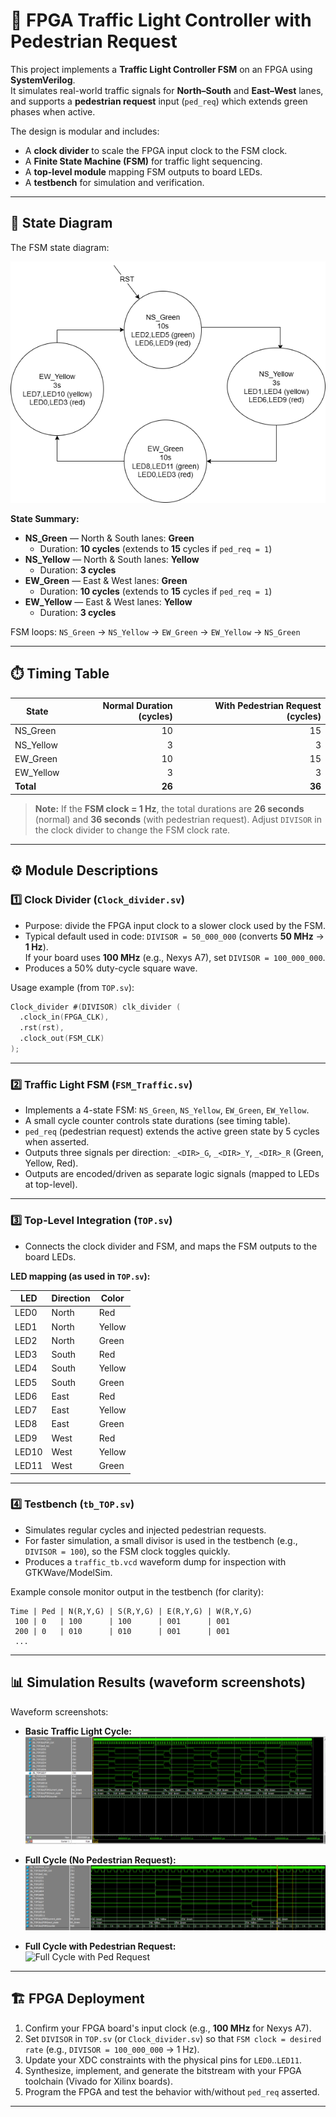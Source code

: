 # 🚦 FPGA Traffic Light Controller with Pedestrian Request

This project implements a **Traffic Light Controller FSM** on an FPGA using **SystemVerilog**.  
It simulates real-world traffic signals for **North–South** and **East–West** lanes, and supports a **pedestrian request** input (`ped_req`) which extends green phases when active.

The design is modular and includes:
- A **clock divider** to scale the FPGA input clock to the FSM clock.
- A **Finite State Machine (FSM)** for traffic light sequencing.
- A **top-level module** mapping FSM outputs to board LEDs.
- A **testbench** for simulation and verification.

---

## 🧩 State Diagram

The FSM state diagram:

![FSM_Diagram](FSM_Diagram.png)

**State Summary:**

- **NS_Green** — North & South lanes: **Green**
  - Duration: **10 cycles** (extends to **15** cycles if `ped_req = 1`)
- **NS_Yellow** — North & South lanes: **Yellow**
  - Duration: **3 cycles**
- **EW_Green** — East & West lanes: **Green**
  - Duration: **10 cycles** (extends to **15** cycles if `ped_req = 1`)
- **EW_Yellow** — East & West lanes: **Yellow**
  - Duration: **3 cycles**

FSM loops: `NS_Green` → `NS_Yellow` → `EW_Green` → `EW_Yellow` → `NS_Green`

---

## ⏱️ Timing Table

| State       | Normal Duration (cycles) | With Pedestrian Request (cycles) |
|-------------|---------------------------:|----------------------------------:|
| NS_Green    | 10                        | 15                                |
| NS_Yellow   | 3                         | 3                                 |
| EW_Green    | 10                        | 15                                |
| EW_Yellow   | 3                         | 3                                 |
| **Total**   | **26**                    | **36**                            |

> **Note:** If the **FSM clock = 1 Hz**, the total durations are **26 seconds** (normal) and **36 seconds** (with pedestrian request). Adjust `DIVISOR` in the clock divider to change the FSM clock rate.

---

## ⚙️ Module Descriptions

### 1️⃣ Clock Divider (`Clock_divider.sv`)
- Purpose: divide the FPGA input clock to a slower clock used by the FSM.
- Typical default used in code: `DIVISOR = 50_000_000` (converts **50 MHz** → **1 Hz**).  
  If your board uses **100 MHz** (e.g., Nexys A7), set `DIVISOR = 100_000_000`.
- Produces a 50% duty-cycle square wave.

Usage example (from `TOP.sv`):
```verilog
Clock_divider #(DIVISOR) clk_divider (
  .clock_in(FPGA_CLK),
  .rst(rst),
  .clock_out(FSM_CLK)
);
```

---

### 2️⃣ Traffic Light FSM (`FSM_Traffic.sv`)
- Implements a 4-state FSM: `NS_Green`, `NS_Yellow`, `EW_Green`, `EW_Yellow`.
- A small cycle counter controls state durations (see timing table).
- `ped_req` (pedestrian request) extends the active green state by 5 cycles when asserted.
- Outputs three signals per direction: `_<DIR>_G`, `_<DIR>_Y`, `_<DIR>_R` (Green, Yellow, Red).
- Outputs are encoded/driven as separate logic signals (mapped to LEDs at top-level).

---

### 3️⃣ Top-Level Integration (`TOP.sv`)
- Connects the clock divider and FSM, and maps the FSM outputs to the board LEDs.

**LED mapping (as used in `TOP.sv`):**

| LED   | Direction | Color  |
|-------|-----------|--------|
| LED0  | North     | Red    |
| LED1  | North     | Yellow |
| LED2  | North     | Green  |
| LED3  | South     | Red    |
| LED4  | South     | Yellow |
| LED5  | South     | Green  |
| LED6  | East      | Red    |
| LED7  | East      | Yellow |
| LED8  | East      | Green  |
| LED9  | West      | Red    |
| LED10 | West      | Yellow |
| LED11 | West      | Green  |

---

### 4️⃣ Testbench (`tb_TOP.sv`)
- Simulates regular cycles and injected pedestrian requests.
- For faster simulation, a small divisor is used in the testbench (e.g., `DIVISOR = 100`), so the FSM clock toggles quickly.
- Produces a `traffic_tb.vcd` waveform dump for inspection with GTKWave/ModelSim.

Example console monitor output in the testbench (for clarity):
```
Time | Ped | N(R,Y,G) | S(R,Y,G) | E(R,Y,G) | W(R,Y,G)
 100 | 0   | 100      | 100      | 001      | 001
 200 | 0   | 010      | 010      | 001      | 001
 ...
```

---

## 📊 Simulation Results (waveform screenshots)

Waveform screenshots:

- **Basic Traffic Light Cycle:**  
  ![TLC](Testbench%20and%20Simulation/TLC.PNG)

- **Full Cycle (No Pedestrian Request):**  
  ![Full Cycle TLC](Testbench%20and%20Simulation/Full_Cylce_TLC.PNG)

- **Full Cycle with Pedestrian Request:**  
  ![Full Cycle with Ped Request](Testbench%20and%20Simulation/Full_Cycle_Ped_Request_TLC.PNG)

---

## 🏗️ FPGA Deployment

1. Confirm your FPGA board's input clock (e.g., **100 MHz** for Nexys A7).  
2. Set `DIVISOR` in `TOP.sv` (or `Clock_divider.sv`) so that `FSM clock = desired rate` (e.g., `DIVISOR = 100_000_000` → 1 Hz).  
3. Update your XDC constraints with the physical pins for `LED0`..`LED11`.  
4. Synthesize, implement, and generate the bitstream with your FPGA toolchain (Vivado for Xilinx boards).  
5. Program the FPGA and test the behavior with/without `ped_req` asserted.

---


